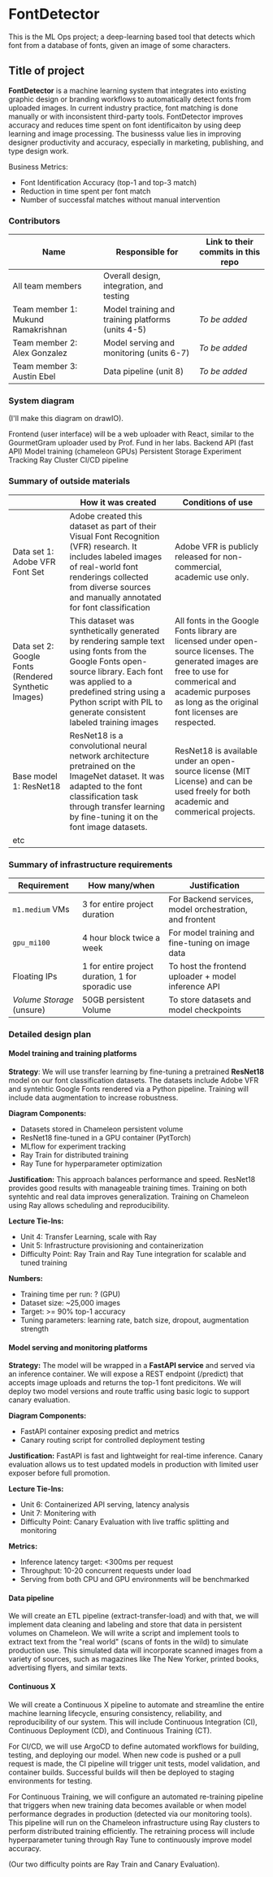 # FontDetector
This is the ML Ops project; a deep-learning based tool that detects which font from a database of fonts, given an image of some characters. 


## Title of project
**FontDetector** is a machine learning system that integrates into existing graphic design or branding workflows to automatically detect fonts from uploaded images. In current industry practice, font matching is done manually or with inconsistent third-party tools. FontDetector improves accuracy and reduces time spent on font identificaiton by using deep learning and image processing. The businesss value lies in improving designer productivity and accuracy, especially in marketing, publishing, and type design work.

Business Metrics:
* Font Identification Accuracy (top-1 and top-3 match)
* Reduction in time spent per font match
* Number of successfal matches without manual intervention
  
<!-- 
Discuss: Value proposition: Your will propose a machine learning system that can be 
used in an existing business or service. (You should not propose a system in which 
a new business or service would be developed around the machine learning system.) 
Describe the value proposition for the machine learning system. What’s the (non-ML) 
status quo used in the business or service? What business metric are you going to be 
judged on? (Note that the “service” does not have to be for general users; you can 
propose a system for a science problem, for example.)
-->

### Contributors

<!-- Table of contributors and their roles. 
First row: define responsibilities that are shared by the team. 
Then, each row after that is: name of contributor, their role, and in the third column, 
you will link to their contributions. If your project involves multiple repos, you will 
link to their contributions in all repos here. -->

| Name                            | Responsible for | Link to their commits in this repo |
|---------------------------------|-----------------|------------------------------------|
| All team members                |Overall design, integration, and testing|                                    |
| Team member 1: Mukund Ramakrishnan           |Model training and training platforms (units 4-5)|        *To be added*                            |
| Team member 2: Alex Gonzalez   |Model serving and monitoring (units 6-7)|            *To be added*                        |
| Team member 3: Austin Ebel                    |Data pipeline (unit 8)|         *To be added*                           |


### System diagram


(I'll make this diagram on drawIO).

Frontend (user interface) will be a web uploader with React, similar to the GourmetGram uploader used by Prof. Fund in her labs.
Backend API (fast API)
Model training (chameleon GPUs)
Persistent Storage
Experiment Tracking
Ray Cluster
CI/CD pipeline 

### Summary of outside materials

<!-- In a table, a row for each dataset, foundation model. 
Name of data/model, conditions under which it was created (ideally with links/references), 
conditions under which it may be used. -->

|              | How it was created | Conditions of use |
|--------------|--------------------|-------------------|
| Data set 1: Adobe VFR Font Set   | Adobe created this dataset as part of their Visual Font Recognition (VFR) research. It includes labeled images of real-world font renderings collected from diverse sources and manually annotated for font classification                    |     Adobe VFR is publicly released for non-commercial, academic use only.              |
| Data set 2: Google Fonts (Rendered Synthetic Images)   | This dataset was synthetically generated by rendering sample text using fonts from the Google Fonts open-source library. Each font was applied to a predefined string using a Python script with PIL to generate consistent labeled training images                    |   All fonts in the Google Fonts library are licensed under open-source licenses. The generated images are free to use for commerical and academic purposes as long as the original font licenses are respected.                |
| Base model 1: ResNet18 |  ResNet18 is a convolutional neural network architecture pretrained on the ImageNet dataset. It was adapted to the font classification task through transfer learning by fine-tuning it on the font image datasets.                  | ResNet18 is available under an open-source license (MIT License) and can be used freely for both academic and commerical projects.                   |
| etc          |                    |                   |


### Summary of infrastructure requirements

<!-- Itemize all your anticipated requirements: What (`m1.medium` VM, `gpu_mi100`), 
how much/when, justification. Include compute, floating IPs, persistent storage. 
The table below shows an example, it is not a recommendation. -->

| Requirement     | How many/when                                     | Justification |
|-----------------|---------------------------------------------------|---------------|
| `m1.medium` VMs | 3 for entire project duration                     | For Backend services, model orchestration, and frontent           |
| `gpu_mi100`     | 4 hour block twice a week                         |  For model training and fine-tuning on image data             |
| Floating IPs    | 1 for entire project duration, 1 for sporadic use |      To host the frontend uploader + model inference API         |
| *Volume Storage*     (unsure)        |           50GB persistent Volume                                        |        To store datasets and model checkpoints       |

### Detailed design plan

<!-- In each section, you should describe (1) your strategy, (2) the relevant parts of the 
diagram, (3) justification for your strategy, (4) relate back to lecture material, 
(5) include specific numbers. -->

#### Model training and training platforms
**Strategy**: 
We will use transfer learning by fine-tuning a pretrained **ResNet18** model on our font classification datasets. The datasets include Adobe VFR and syntehtic Google Fonts rendered via a Python pipeline. Training will include data augmentation to increase robustness.

**Diagram Components:**
* Datasets stored in Chameleon persistent volume
* ResNet18 fine-tuned in a GPU container (PytTorch)
* MLflow for experiment tracking
* Ray Train for distributed training
* Ray Tune for hyperparameter optimization 

**Justification:**
This approach balances performance and speed. ResNet18 provides good results with manageable training times. Training on both syntehtic and real data improves generalization. Training on Chameleon using Ray allows scheduling and reproducibility.

**Lecture Tie-Ins:**
* Unit 4: Transfer Learning, scale with Ray
* Unit 5: Infrastructure provisioning and containerization
* Difficulty Point: Ray Train and Ray Tune integration for scalable and tuned training

**Numbers:**
* Training time per run: ? (GPU)
* Dataset size: ~25,000 images
* Target: >= 90% top-1 accuracy
* Tuning parameters: learning rate, batch size, dropout, augmentation strength
  
<!-- Make sure to clarify how you will satisfy the Unit 4 and Unit 5 requirements, 
and which optional "difficulty" points you are attempting. -->

#### Model serving and monitoring platforms
**Strategy:** 
The model will be wrapped in a **FastAPI service** and served via an inference container. We will expose a REST endpoint (/predict) that accepts image uploads and returns the top-1 font predicitons. We will deploy two model versions and route traffic using basic logic to support canary evaluation.

**Diagram Components:**
* FastAPI container exposing predict and metrics
* Canary routing script for controlled deployment testing
  

**Justification:**
FastAPI is fast and lightweight for real-time inference. Canary evaluation allows us to test updated models in production with limited user exposer before full promotion.

**Lecture Tie-Ins:**
* Unit 6: Containerized API serving, latency analysis
* Unit 7: Monitering with
* Difficulty Point: Canary Evaluation with live traffic splitting and monitoring

**Metrics:**
* Inference latency target: <300ms per request
* Throughput: 10-20 concurrent requests under load
* Serving from both CPU and GPU environments will be benchmarked

<!-- Make sure to clarify how you will satisfy the Unit 6 and Unit 7 requirements, 
and which optional "difficulty" points you are attempting. -->

#### Data pipeline

We will create an ETL pipeline (extract-transfer-load) and with that, we will implement data cleaning and labeling and store that data in persistent volumes on Chameleon. We will write a script and implement tools to extract text from the "real world" (scans of fonts in the wild) to simulate production use. This simulated data will incorporate scanned images from a variety of sources, such as magazines like The New Yorker, printed books, advertising flyers, and similar texts. 


#### Continuous X

We will create a Continuous X pipeline to automate and streamline the entire machine learning lifecycle, ensuring consistency, reliability, and reproducibility of our system. This will include Continuous Integration (CI), Continuous Deployment (CD), and Continuous Training (CT).

For CI/CD, we will use ArgoCD to define automated workflows for building, testing, and deploying our model. When new code is pushed or a pull request is made, the CI pipeline will trigger unit tests, model validation, and container builds. Successful builds will then be deployed to staging environments for testing.

For Continuous Training, we will configure an automated re-training pipeline that triggers when new training data becomes available or when model performance degrades in production (detected via our monitoring tools). This pipeline will run on the Chameleon infrastructure using Ray clusters to perform distributed training efficiently. The retraining process will include hyperparameter tuning through Ray Tune to continuously improve model accuracy.



(Our two difficulty points are Ray Train and Canary Evaluation). 
